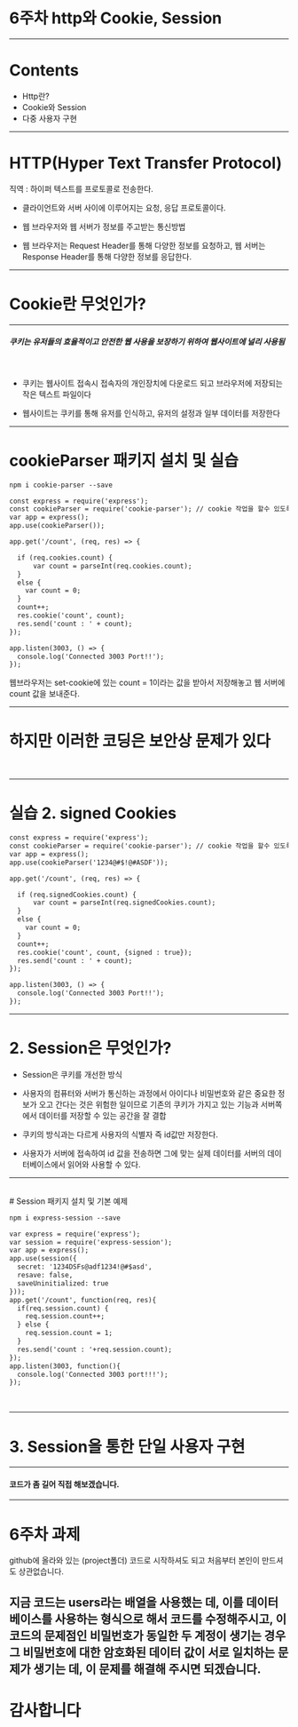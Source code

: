 # 6주차 http와 Cookie, Session



---
# Contents

- Http란? 
- Cookie와 Session
- 다중 사용자 구현

---

# HTTP(Hyper Text Transfer Protocol)

직역 : 하이퍼 텍스트를 프로토콜로 전송한다.

- 클라이언트와 서버 사이에 이루어지는 요청, 응답 프로토콜이다.

- 웹 브라우저와 웹 서버가 정보를 주고받는 통신방법

- 웹 브라우저는 Request Header를 통해 다양한 정보를 요청하고, 웹 서버는 Response Header를 통해 다양한 정보를 응답한다.

---

# Cookie란 무엇인가?

---

##### 쿠키는 유저들의 효율적이고 안전한 웹 사용을 보장하기 위하여 웹사이트에 널리 사용됨
<br/>

- 쿠키는 웹사이트 접속시 접속자의 개인장치에 다운로드 되고 브라우저에 저장되는 작은 텍스트 파일이다

- 웹사이트는 쿠키를 통해 유저를 인식하고, 유저의 설정과 일부 데이터를 저장한다

---
# cookieParser 패키지 설치 및 실습

```md
npm i cookie-parser --save
```

```md
const express = require('express');
const cookieParser = require('cookie-parser'); // cookie 작업을 할수 있도록 해주는 미들웨어
var app = express();
app.use(cookieParser());

app.get('/count', (req, res) => {

  if (req.cookies.count) {
      var count = parseInt(req.cookies.count);
  }
  else {
    var count = 0;
  }
  count++;
  res.cookie('count', count);
  res.send('count : ' + count);
});

app.listen(3003, () => {
  console.log('Connected 3003 Port!!');
});
```
웹브라우저는 set-cookie에 있는 count = 1이라는 값을 받아서 저장해놓고 웹 서버에 count 값을 보내준다.

---

# 하지만 이러한 코딩은 보안상 문제가 있다
<br/>

---

# 실습 2. signed Cookies
 
```md
const express = require('express');
const cookieParser = require('cookie-parser'); // cookie 작업을 할수 있도록 해주는 미들웨어
var app = express();
app.use(cookieParser('1234@#$!@#ASDF'));

app.get('/count', (req, res) => {

  if (req.signedCookies.count) {
      var count = parseInt(req.signedCookies.count);
  }
  else {
    var count = 0;
  }
  count++;
  res.cookie('count', count, {signed : true});
  res.send('count : ' + count);
});

app.listen(3003, () => {
  console.log('Connected 3003 Port!!');
});
```
---

# 2. Session은 무엇인가?

- Session은 쿠키를 개선한 방식

- 사용자의 컴퓨터와 서버가 통신하는 과정에서 아이디나 비밀번호와 같은 중요한 정보가 오고 간다는 것은 위험한 일이므로 기존의 쿠키가 가지고 있는 기능과 서버쪽에서 데이터를 저장할 수 있는 공간을 잘 결합 

- 쿠키의 방식과는 다르게 사용자의 식별자 즉 id값만 저장한다.

- 사용자가 서버에 접속하여 id 값을 전송하면 그에 맞는 실제 데이터를 서버의 데이터베이스에서 읽어와 사용할 수 있다.

---
<br/>
# Session 패키지 설치 및 기본 예제

```md
npm i express-session --save
```
```md
var express = require('express');
var session = require('express-session');
var app = express();
app.use(session({
  secret: '1234DSFs@adf1234!@#$asd',
  resave: false,
  saveUninitialized: true
}));
app.get('/count', function(req, res){
  if(req.session.count) {
    req.session.count++;
  } else {
    req.session.count = 1;
  }
  res.send('count : '+req.session.count);
});
app.listen(3003, function(){
  console.log('Connected 3003 port!!!');
});
```
<br/>

---
# 3. Session을 통한 단일 사용자 구현
---

#### 코드가 좀 길어 직접 해보겠습니다.

---

# 6주차 과제

github에 올라와 있는 (project폴더) 코드로 시작하셔도 되고 처음부터 본인이 만드셔도 상관없습니다.

지금 코드는 users라는 배열을 사용했는 데, 이를 데이터베이스를 사용하는 형식으로 해서 코드를 수정해주시고, 이 코드의 문제점인 비밀번호가 동일한 두 계정이 생기는 경우 그 비밀번호에 대한 암호화된 데이터 값이 서로 일치하는 문제가 생기는 데, 이 문제를 해결해 주시면 되겠습니다.
---

# 감사합니다


